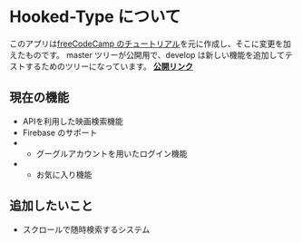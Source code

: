 # Hooked-Type について

このアプリは[freeCodeCamp のチュートリアル](https://www.freecodecamp.org/news/how-to-build-a-movie-search-app-using-react-hooks-24eb72ddfaf7/)を元に作成し、そこに変更を加えたものです。
master ツリーが公開用で、develop は新しい機能を追加してテストするためのツリーになっています。
**[公開リンク](https://hooked-type.web.app/)**

## 現在の機能

- APIを利用した映画検索機能
- Firebase のサポート
- - グーグルアカウントを用いたログイン機能
- - お気に入り機能

## 追加したいこと
- スクロールで随時検索するシステム